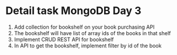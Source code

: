 # Detail task MongoDB Day 3
1. Add collection for bookshelf on your book purchasing API
2. The bookshelf will have list of array ids of the books in that shelf
3. Implement CRUD REST API for bookshelf
4. In API to get the bookshelf, implement filter by id of the book